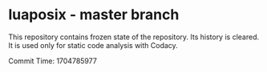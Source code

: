 # luaposix - master branch

This repository contains frozen state of the repository.
Its history is cleared. It is used only for static code
analysis with Codacy.

Commit Time: 1704785977